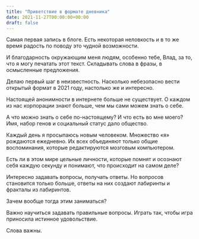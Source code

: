 ```yaml
---
title: "Приветствие в формате дневника"
date: 2021-11-27T00:00:00+00:00
draft: false
---
```


Самая первая запись в блоге. Есть некоторая неловкость и в то же время радость по поводу это чудной возможности.

И благодарность окружающим меня людям, особенно тебе, Влад, за то, что я могу печатать этот текст.
Складывать слова в фразы, в осмысленные предложения.

Делаю первый шаг в неизвестность.
Насколько небезопасно вести открытый формат в 2021 году, настолько же и интересно.

Настоящей анонимности в интернете больше не существует. 
О каждом из нас корпорации знают больше, чем мы сами можем знать о себе.

А что можно знать о себе по-настоящему? 
И что есть во мне моего?
Имя, набор генов и социальный статус дало общество.

Каждый день я просыпаюсь новым человеком. 
Множество «я» рождаются ежедневно. 
Их всех объединяют только общие воспоминания, которые редактируются мозговым компьютером.

Есть ли в этом мире цельные личности, которые помнят и осознают себя каждую секунду и понимают, что происходит на самом деле?

Интересно задавать вопросы, получать ответы.
Но вопросов становится только больше, ответы на них создают лабиринты и фракталы из лабиринтов.

Зачем вообще тогда этим заниматься?

Важно научиться задавать правильные вопросы.
Играть так, чтобы игра приносила истинное удовольствие.

Слова важны.